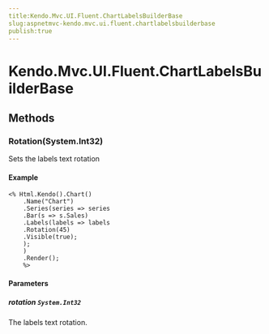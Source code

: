 ```yaml
---
title:Kendo.Mvc.UI.Fluent.ChartLabelsBuilderBase
slug:aspnetmvc-kendo.mvc.ui.fluent.chartlabelsbuilderbase
publish:true
---
```


# Kendo.Mvc.UI.Fluent.ChartLabelsBuilderBase

## Methods

### Rotation(System.Int32)
Sets the labels text rotation

#### Example
    <% Html.Kendo().Chart()
        .Name("Chart")
        .Series(series => series
        .Bar(s => s.Sales)
        .Labels(labels => labels
        .Rotation(45)
        .Visible(true);
        );
        )
        .Render();
        %>

#### Parameters

##### rotation `System.Int32`
The labels text rotation.